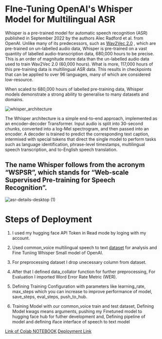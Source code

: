 # FIne-Tuning OpenAI's Whisper Model for Multilingual ASR

Whisper is a pre-trained model for automatic speech recognition (ASR) published in September 2022 by the authors Alec Radford et al. from OpenAI. Unlike many of its predecessors, such as [Wav2Vec 2.0](https://www.google.com/url?q=https%3A%2F%2Farxiv.org%2Fabs%2F2006.11477) , which are pre-trained on un-labelled audio data, Whisper is pre-trained on a vast quantity of labelled audio-transcription data, 680,000 hours to be precise. This is an order of magnitude more data than the un-labelled audio data used to train Wav2Vec 2.0 (60,000 hours). What is more, 117,000 hours of this pre-training data is multilingual ASR data. This results in checkpoints that can be applied to over 96 languages, many of which are considered low-resource.

When scaled to 680,000 hours of labelled pre-training data, Whisper models demonstrate a strong ability to generalise to many datasets and domains.

![whisper_architecture](https://github.com/notinrange/University-Living-Task2/assets/88238469/a5da4555-f7a6-45ca-95f7-d9d65b5e3cd6)

The Whisper architecture is a simple end-to-end approach, implemented as an encoder-decoder Transformer. Input audio is split into 30-second chunks, converted into a log-Mel spectrogram, and then passed into an encoder. A decoder is trained to predict the corresponding text caption, intermixed with special tokens that direct the single model to perform tasks such as language identification, phrase-level timestamps, multilingual speech transcription, and to-English speech translation.

## The name Whisper follows from the acronym “WSPSR”, which stands for “Web-scale Supervised Pre-training for Speech Recognition”.

![asr-details-desktop (1)](https://github.com/notinrange/University-Living-Task2/assets/88238469/699a6f4d-9225-401d-a560-a6b35307df30)

# Steps of Deployment

1. I used my hugging face API Token in Read mode by loging with my account.
2. Used common_voice multilingual speech to text [dataset](https://huggingface.co/datasets/legacy-datasets/common_voice) for analysis and Fine Tuniing Whisper Small model of OpenAI.

3. For preprocessing dataset I drop unecessary column from dataset.

4. After that I defined data_collator function for further preprocessing, For Evaluation I imported Word Error Rate Metric (WER).

5. Defining Training Configuration with parameters like learning_rate, max_steps which you can increase to improve performance of model, save_steps, eval_steps, push_to_hub.

6. Training Model with our common_voice train and test dataset, Defining Model kwags means arguments, pushing my Finetuned model to hugging face hub for futher development and, Defining pipeline of model and defining iface interface of speech to text model


[Link of Colab NOTEBOOK](https://colab.research.google.com/drive/1raY0GIXTAapyL1pxyg90O1wS_5VkcNFS?usp=sharing)
[Deployment Link](https://huggingface.co/spaces/notinrange/University_Living_Task2)
